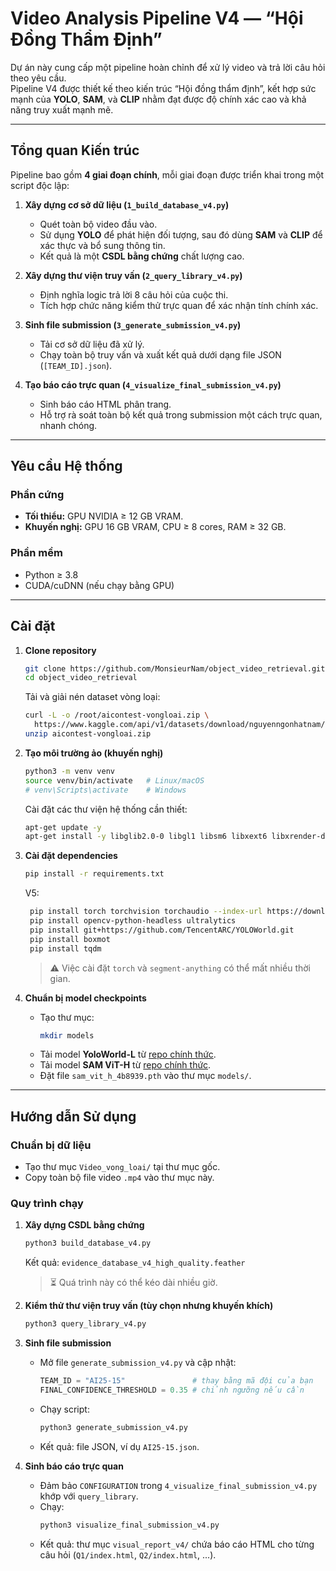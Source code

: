 # **Video Analysis Pipeline V4 — “Hội Đồng Thẩm Định”**

Dự án này cung cấp một pipeline hoàn chỉnh để xử lý video và trả lời câu hỏi theo yêu cầu.  
Pipeline V4 được thiết kế theo kiến trúc “Hội đồng thẩm định”, kết hợp sức mạnh của **YOLO**, **SAM**, và **CLIP** nhằm đạt được độ chính xác cao và khả năng truy xuất mạnh mẽ.

---

## **Tổng quan Kiến trúc**

Pipeline bao gồm **4 giai đoạn chính**, mỗi giai đoạn được triển khai trong một script độc lập:

1. **Xây dựng cơ sở dữ liệu (`1_build_database_v4.py`)**  
   - Quét toàn bộ video đầu vào.  
   - Sử dụng **YOLO** để phát hiện đối tượng, sau đó dùng **SAM** và **CLIP** để xác thực và bổ sung thông tin.  
   - Kết quả là một **CSDL bằng chứng** chất lượng cao.

2. **Xây dựng thư viện truy vấn (`2_query_library_v4.py`)**  
   - Định nghĩa logic trả lời 8 câu hỏi của cuộc thi.  
   - Tích hợp chức năng kiểm thử trực quan để xác nhận tính chính xác.

3. **Sinh file submission (`3_generate_submission_v4.py`)**  
   - Tải cơ sở dữ liệu đã xử lý.  
   - Chạy toàn bộ truy vấn và xuất kết quả dưới dạng file JSON (`[TEAM_ID].json`).

4. **Tạo báo cáo trực quan (`4_visualize_final_submission_v4.py`)**  
   - Sinh báo cáo HTML phân trang.  
   - Hỗ trợ rà soát toàn bộ kết quả trong submission một cách trực quan, nhanh chóng.

---

## **Yêu cầu Hệ thống**

### **Phần cứng**
- **Tối thiểu:** GPU NVIDIA ≥ 12 GB VRAM.  
- **Khuyến nghị:** GPU 16 GB VRAM, CPU ≥ 8 cores, RAM ≥ 32 GB.  

### **Phần mềm**
- Python ≥ 3.8  
- CUDA/cuDNN (nếu chạy bằng GPU)  

---

## **Cài đặt**

1. **Clone repository**
   ```bash
   git clone https://github.com/MonsieurNam/object_video_retrieval.git
   cd object_video_retrieval
   ```

   Tải và giải nén dataset vòng loại:
   ```bash
   curl -L -o /root/aicontest-vongloai.zip \
     https://www.kaggle.com/api/v1/datasets/download/nguyenngonhatnam/aicontest-vongloai
   unzip aicontest-vongloai.zip
   ```

2. **Tạo môi trường ảo (khuyến nghị)**
   ```bash
   python3 -m venv venv
   source venv/bin/activate   # Linux/macOS
   # venv\Scripts\activate    # Windows
   ```

   Cài đặt các thư viện hệ thống cần thiết:
   ```bash
   apt-get update -y
   apt-get install -y libglib2.0-0 libgl1 libsm6 libxext6 libxrender-dev
   ```

3. **Cài đặt dependencies**
   ```bash
   pip install -r requirements.txt
   ```
   V5:
   ```bash
    pip install torch torchvision torchaudio --index-url https://download.pytorch.org/whl/cu118
    pip install opencv-python-headless ultralytics
    pip install git+https://github.com/TencentARC/YOLOWorld.git
    pip install boxmot
    pip install tqdm
   ```
   > ⚠️ Việc cài đặt `torch` và `segment-anything` có thể mất nhiều thời gian.

4. **Chuẩn bị model checkpoints**
   - Tạo thư mục:
     ```bash
     mkdir models
     ```
   - Tải model **YoloWorld-L** từ [repo chính thức](https://huggingface.co/wondervictor/YOLO-World-V2.1/resolve/main/l_stage2-b3e3dc3f.pth).  
   - Tải model **SAM ViT-H** từ [repo chính thức](https://github.com/facebookresearch/segment-anything#model-checkpoints).  
   - Đặt file `sam_vit_h_4b8939.pth` vào thư mục `models/`.

---

## **Hướng dẫn Sử dụng**

### **Chuẩn bị dữ liệu**
- Tạo thư mục `Video_vong_loai/` tại thư mục gốc.  
- Copy toàn bộ file video `.mp4` vào thư mục này.  

### **Quy trình chạy**

1. **Xây dựng CSDL bằng chứng**
   ```bash
   python3 build_database_v4.py
   ```
   Kết quả: `evidence_database_v4_high_quality.feather`  
   > ⏳ Quá trình này có thể kéo dài nhiều giờ.

2. **Kiểm thử thư viện truy vấn (tùy chọn nhưng khuyến khích)**
   ```bash
   python3 query_library_v4.py
   ```

3. **Sinh file submission**
   - Mở file `generate_submission_v4.py` và cập nhật:
     ```python
     TEAM_ID = "AI25-15"               # thay bằng mã đội của bạn
     FINAL_CONFIDENCE_THRESHOLD = 0.35 # chỉnh ngưỡng nếu cần
     ```
   - Chạy script:
     ```bash
     python3 generate_submission_v4.py
     ```
   - Kết quả: file JSON, ví dụ `AI25-15.json`.

4. **Sinh báo cáo trực quan**
   - Đảm bảo `CONFIGURATION` trong `4_visualize_final_submission_v4.py` khớp với `query_library`.  
   - Chạy:
     ```bash
     python3 visualize_final_submission_v4.py
     ```
   - Kết quả: thư mục `visual_report_v4/` chứa báo cáo HTML cho từng câu hỏi (`Q1/index.html`, `Q2/index.html`, ...).  
